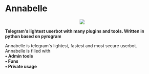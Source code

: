 # Annabelle

<center><img src="https://telegra.ph/file/7ff02836ac6fd1a5e3bd2.jpg"></center>


<b>Telegram's lightest userbot with many plugins and tools.
Written in python based on pyrogram</b>

<p>Annabelle is telegram's lightest, fastest and most secure userbot.<br> Annabelle is filled with<br>
  <b>• Admin tools<br>
  • Funs<br>
  • Private usage</b>

